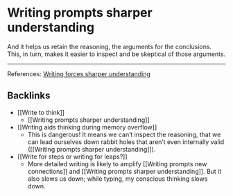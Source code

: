 # Writing prompts sharper understanding
And it helps us retain the reasoning, the arguments for the conclusions. This, in turn, makes it easier to inspect and be skeptical of those arguments.

---

References:
[Writing forces sharper understanding](https://notes.andymatuschak.org/Writing_forces_sharper_understanding)

## Backlinks
* [[Write to think]]
	* [[Writing prompts sharper understanding]]
* [[Writing aids thinking during memory overflow]]
	* This is dangerous! It means we can’t inspect the reasoning, that we can lead ourselves down rabbit holes that aren’t even internally valid ([[Writing prompts sharper understanding]]).
* [[Write for steps or writing for leaps?]]
	* More detailed writing is likely to amplify [[Writing prompts new connections]] and [[Writing prompts sharper understanding]]. But it also slows us down; while typing, my conscious thinking slows down.

<!-- {BearID:FB9D788C-F230-49E4-93D0-24E920FAB4D8-469-00000720B1F96E13} -->
